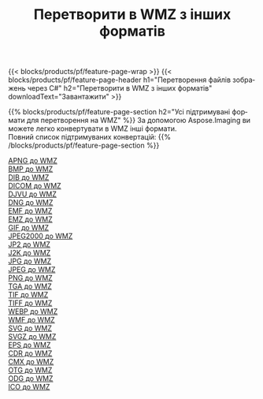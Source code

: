 ﻿---
title: Перетворити в WMZ з інших форматів 
weight: 3920
url: /uk/net/conversion/to/wmz 
lang: uk
langdirlevel: 2
locales: zh-hans,ja,it,ru,de,es,fr,nl,id,lt,pl,pt,vi,tr,ko,zh-hant,ar,hi,th,sv,cs,uk,he
description: За допомогою Aspose.Imaging ви можете легко конвертувати в WMZ інші формати
---

{{< blocks/products/pf/feature-page-wrap >}}
{{< blocks/products/pf/feature-page-header h1="Перетворення файлів зображень через C#" h2="Перетворити в WMZ з інших форматів" downloadText="Завантажити" >}}


{{% blocks/products/pf/feature-page-section  h2="Усі підтримувані формати для перетворення на WMZ" %}}
За допомогою Aspose.Imaging ви можете легко конвертувати в WMZ інші формати.
<br/>
Повний список підтримуваних конвертацій:
{{% /blocks/products/pf/feature-page-section %}}
<div class="container-fluid productfamilypage bg-gray">
    <div class="convertypes bg-gray agp-content section">
        <div class="container">
		<div class="row other-converters">
		    <div class='col-md-2 other-converter remove-lp remove-rp'><a href="/imaging/uk/net/conversion/apng-to-wmz" >APNG до WMZ</a></div>
<div class='col-md-2 other-converter remove-lp remove-rp'><a href="/imaging/uk/net/conversion/bmp-to-wmz" >BMP до WMZ</a></div>
<div class='col-md-2 other-converter remove-lp remove-rp'><a href="/imaging/uk/net/conversion/dib-to-wmz" >DIB до WMZ</a></div>
<div class='col-md-2 other-converter remove-lp remove-rp'><a href="/imaging/uk/net/conversion/dicom-to-wmz" >DICOM до WMZ</a></div>
<div class='col-md-2 other-converter remove-lp remove-rp'><a href="/imaging/uk/net/conversion/djvu-to-wmz" >DJVU до WMZ</a></div>
<div class='col-md-2 other-converter remove-lp remove-rp'><a href="/imaging/uk/net/conversion/dng-to-wmz" >DNG до WMZ</a></div>
<div class='col-md-2 other-converter remove-lp remove-rp'><a href="/imaging/uk/net/conversion/emf-to-wmz" >EMF до WMZ</a></div>
<div class='col-md-2 other-converter remove-lp remove-rp'><a href="/imaging/uk/net/conversion/emz-to-wmz" >EMZ до WMZ</a></div>
<div class='col-md-2 other-converter remove-lp remove-rp'><a href="/imaging/uk/net/conversion/gif-to-wmz" >GIF до WMZ</a></div>
<div class='col-md-2 other-converter remove-lp remove-rp'><a href="/imaging/uk/net/conversion/jpeg2000-to-wmz" >JPEG2000 до WMZ</a></div>
<div class='col-md-2 other-converter remove-lp remove-rp'><a href="/imaging/uk/net/conversion/jp2-to-wmz" >JP2 до WMZ</a></div>
<div class='col-md-2 other-converter remove-lp remove-rp'><a href="/imaging/uk/net/conversion/j2k-to-wmz" >J2K до WMZ</a></div>
<div class='col-md-2 other-converter remove-lp remove-rp'><a href="/imaging/uk/net/conversion/jpg-to-wmz" >JPG до WMZ</a></div>
<div class='col-md-2 other-converter remove-lp remove-rp'><a href="/imaging/uk/net/conversion/jpeg-to-wmz" >JPEG до WMZ</a></div>
<div class='col-md-2 other-converter remove-lp remove-rp'><a href="/imaging/uk/net/conversion/png-to-wmz" >PNG до WMZ</a></div>
<div class='col-md-2 other-converter remove-lp remove-rp'><a href="/imaging/uk/net/conversion/tga-to-wmz" >TGA до WMZ</a></div>
<div class='col-md-2 other-converter remove-lp remove-rp'><a href="/imaging/uk/net/conversion/tif-to-wmz" >TIF до WMZ</a></div>
<div class='col-md-2 other-converter remove-lp remove-rp'><a href="/imaging/uk/net/conversion/tiff-to-wmz" >TIFF до WMZ</a></div>
<div class='col-md-2 other-converter remove-lp remove-rp'><a href="/imaging/uk/net/conversion/webp-to-wmz" >WEBP до WMZ</a></div>
<div class='col-md-2 other-converter remove-lp remove-rp'><a href="/imaging/uk/net/conversion/wmf-to-wmz" >WMF до WMZ</a></div>
<div class='col-md-2 other-converter remove-lp remove-rp'><a href="/imaging/uk/net/conversion/svg-to-wmz" >SVG до WMZ</a></div>
<div class='col-md-2 other-converter remove-lp remove-rp'><a href="/imaging/uk/net/conversion/svgz-to-wmz" >SVGZ до WMZ</a></div>
<div class='col-md-2 other-converter remove-lp remove-rp'><a href="/imaging/uk/net/conversion/eps-to-wmz" >EPS до WMZ</a></div>
<div class='col-md-2 other-converter remove-lp remove-rp'><a href="/imaging/uk/net/conversion/cdr-to-wmz" >CDR до WMZ</a></div>
<div class='col-md-2 other-converter remove-lp remove-rp'><a href="/imaging/uk/net/conversion/cmx-to-wmz" >CMX до WMZ</a></div>
<div class='col-md-2 other-converter remove-lp remove-rp'><a href="/imaging/uk/net/conversion/otg-to-wmz" >OTG до WMZ</a></div>
<div class='col-md-2 other-converter remove-lp remove-rp'><a href="/imaging/uk/net/conversion/odg-to-wmz" >ODG до WMZ</a></div>
<div class='col-md-2 other-converter remove-lp remove-rp'><a href="/imaging/uk/net/conversion/ico-to-wmz" >ICO до WMZ</a></div>
                </div>
        </div>
    </div>
</div>
<br/>

